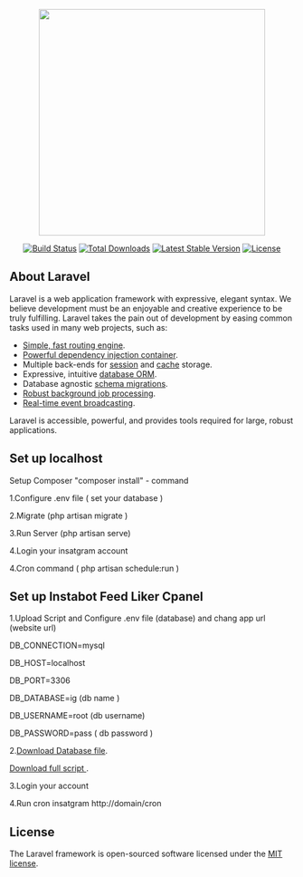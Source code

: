<p align="center"><a href="https://laravel.com" target="_blank"><img src="https://raw.githubusercontent.com/laravel/art/master/logo-lockup/5%20SVG/2%20CMYK/1%20Full%20Color/laravel-logolockup-cmyk-red.svg" width="400"></a></p>

<p align="center">
<a href="https://travis-ci.org/laravel/framework"><img src="https://travis-ci.org/laravel/framework.svg" alt="Build Status"></a>
<a href="https://packagist.org/packages/laravel/framework"><img src="https://img.shields.io/packagist/dt/laravel/framework" alt="Total Downloads"></a>
<a href="https://packagist.org/packages/laravel/framework"><img src="https://img.shields.io/packagist/v/laravel/framework" alt="Latest Stable Version"></a>
<a href="https://packagist.org/packages/laravel/framework"><img src="https://img.shields.io/packagist/l/laravel/framework" alt="License"></a>
</p>

## About Laravel

Laravel is a web application framework with expressive, elegant syntax. We believe development must be an enjoyable and creative experience to be truly fulfilling. Laravel takes the pain out of development by easing common tasks used in many web projects, such as:

- [Simple, fast routing engine](https://laravel.com/docs/routing).
- [Powerful dependency injection container](https://laravel.com/docs/container).
- Multiple back-ends for [session](https://laravel.com/docs/session) and [cache](https://laravel.com/docs/cache) storage.
- Expressive, intuitive [database ORM](https://laravel.com/docs/eloquent).
- Database agnostic [schema migrations](https://laravel.com/docs/migrations).
- [Robust background job processing](https://laravel.com/docs/queues).
- [Real-time event broadcasting](https://laravel.com/docs/broadcasting).

Laravel is accessible, powerful, and provides tools required for large, robust applications.

## Set up localhost 

Setup Composer "composer install" - command 

1.Configure .env file ( set your database ) 

2.Migrate (php artisan migrate )

3.Run Server (php artisan serve)

4.Login your insatgram account 

4.Cron command ( php artisan schedule:run ) 

## Set up Instabot Feed Liker Cpanel

1.Upload Script and Configure .env file (database) and chang app url (website url)

DB_CONNECTION=mysql

DB_HOST=localhost

DB_PORT=3306

DB_DATABASE=ig (db name )

DB_USERNAME=root (db username)

DB_PASSWORD=pass ( db password )


2.[Download Database file](https://igsocialtools.000webhostapp.com/bot.sql).

[Download full script ](https://igsocialtools.000webhostapp.com/igbot.zip).

3.Login your account

4.Run cron insatgram http://domain/cron

## License

The Laravel framework is open-sourced software licensed under the [MIT license](https://opensource.org/licenses/MIT).
